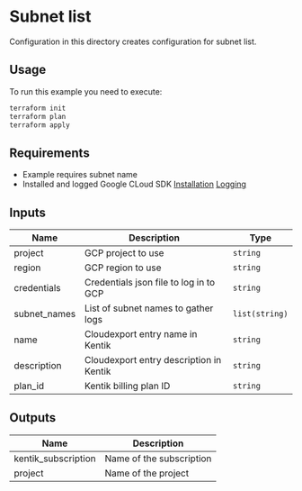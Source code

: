 # Subnet list

Configuration in this directory creates configuration for subnet list.

## Usage

To run this example you need to execute:
```bash
terraform init
terraform plan
terraform apply
```

## Requirements

* Example requires subnet name
* Installed and logged Google CLoud SDK [Installation](https://cloud.google.com/sdk/docs/install) [Logging](https://cloud.google.com/sdk/gcloud/reference/auth/activate-service-account)

## Inputs

| Name | Description | Type |
|------|-------------|------|
| project | GCP project to use| `string` |
| region | GCP region to use | `string` |
| credentials | Credentials json file to log in to GCP | `string` |
| subnet_names | List of subnet names to gather logs | `list(string)` |
| name | Cloudexport entry name in Kentik | `string` |
| description | Cloudexport entry description in Kentik | `string` |
| plan\_id | Kentik billing plan ID | `string` |

## Outputs

| Name | Description |
|------|-------------|
| kentik_subscription | Name of the subscription |
| project | Name of the project |
